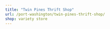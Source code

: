 ```yaml
---
title: "Twin Pines Thrift Shop"
url: /port-washington/twin-pines-thrift-shop/
shop: variety store
---
```

